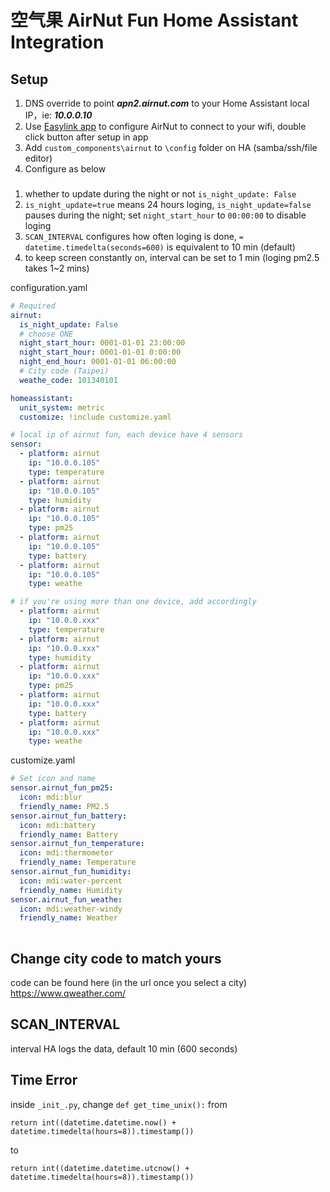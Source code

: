 # 空气果 AirNut Fun Home Assistant Integration

## Setup

1. DNS override to point ***apn2.airnut.com*** to your Home Assistant local IP，ie: ***10.0.0.10***
2. Use [Easylink app](easylink_v3.2.apk) to configure AirNut to connect to your wifi, double click button after setup in app
3. Add `custom_components\airnut` to `\config` folder on HA (samba/ssh/file editor)
4. Configure as below
###
1. whether to update during the night or not `is_night_update: False`
2. `is_night_update=true` means 24 hours loging, `is_night_update=false` pauses during the night; set `night_start_hour` to `00:00:00` to disable loging
3. `SCAN_INTERVAL` configures how often loging is done, `= datetime.timedelta(seconds=600)`  is equivalent to 10 min (default)
4. to keep screen constantly on, interval can be set to 1 min (loging pm2.5 takes 1~2 mins)

configuration.yaml
```yaml
# Required
airnut:
  is_night_update: False
  # choose ONE
  night_start_hour: 0001-01-01 23:00:00
  night_start_hour: 0001-01-01 0:00:00
  night_end_hour: 0001-01-01 06:00:00
  # City code (Taipei)
  weathe_code: 101340101

homeassistant:
  unit_system: metric
  customize: !include customize.yaml

# local ip of airnut fun, each device have 4 sensors
sensor:
  - platform: airnut
    ip: "10.0.0.105"
    type: temperature
  - platform: airnut
    ip: "10.0.0.105"
    type: humidity
  - platform: airnut
    ip: "10.0.0.105"
    type: pm25
  - platform: airnut
    ip: "10.0.0.105"
    type: battery
  - platform: airnut
    ip: "10.0.0.105"
    type: weathe

# if you're using more than one device, add accordingly
  - platform: airnut
    ip: "10.0.0.xxx"
    type: temperature
  - platform: airnut
    ip: "10.0.0.xxx"
    type: humidity
  - platform: airnut
    ip: "10.0.0.xxx"
    type: pm25
  - platform: airnut
    ip: "10.0.0.xxx"
    type: battery
  - platform: airnut
    ip: "10.0.0.xxx"
    type: weathe
```

customize.yaml
```yaml
# Set icon and name
sensor.airnut_fun_pm25:
  icon: mdi:blur
  friendly_name: PM2.5
sensor.airnut_fun_battery:
  icon: mdi:battery
  friendly_name: Battery
sensor.airnut_fun_temperature:
  icon: mdi:thermometer
  friendly_name: Temperature
sensor.airnut_fun_humidity:
  icon: mdi:water-percent
  friendly_name: Humidity
sensor.airnut_fun_weathe:
  icon: mdi:weather-windy
  friendly_name: Weather
  
```
## Change city code to match yours
code can be found here (in the url once you select a city)
https://www.qweather.com/

## SCAN_INTERVAL
interval HA logs the data, default 10 min (600 seconds)

## Time Error
inside `_init_.py`, change `def get_time_unix():` from
```
return int((datetime.datetime.now() + datetime.timedelta(hours=8)).timestamp())
```
to 
```
return int((datetime.datetime.utcnow() + datetime.timedelta(hours=8)).timestamp())
```